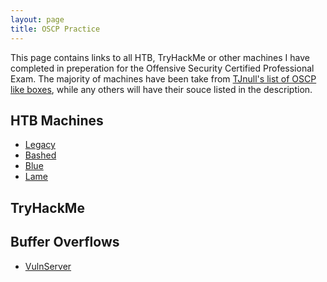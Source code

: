 ```yaml
---
layout: page
title: OSCP Practice
---
```


<p class="message">
  This page contains links to all HTB, TryHackMe or other machines I have completed in preperation for the Offensive Security Certified Professional Exam.
  The majority of machines have been take from <a href="https://docs.google.com/spreadsheets/d/1dwSMIAPIam0PuRBkCiDI88pU3yzrqqHkDtBngUHNCw8/edit#gid=1839402159">TJnull's list of OSCP like boxes</a>, while any others will have their souce listed in the description. 
</p>

## HTB Machines
<!-- Make this into a two column list divided into windows and linux machines when you have time -->
* <a href="https://lukej2680.github.io/2020/09/20/legacy/">Legacy</a> 
* [Bashed](https://lukej2680.github.io/2020/09/27/bashed/)
* [Blue](https://lukej2680.github.io/2020/10/04/blue/)
* [Lame](https://lukej2680.github.io/2020/10/18/lame/)

## TryHackMe

## Buffer Overflows
* [VulnServer](https://lukej2680.github.io/2020/10/11/vulnerserver/)
